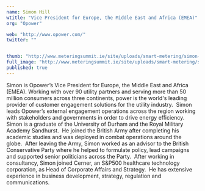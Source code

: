 ```yaml
---
name: Simon Hill
wtitle: "Vice President for Europe, the Middle East and Africa (EMEA)"
org: "Opower"

web: "http://www.opower.com/"
twitter: ""


thumb: "http://www.meteringsummit.ie/site/uploads/smart-metering/simon-hill-04.jpg"
full_image: "http://www.meteringsummit.ie/site/uploads/smart-metering/simon-hill-04.jpg"
published: true
---
```

Simon is Opower’s Vice President for Europe, the Middle East and Africa (EMEA). Working with over 90 utility partners and serving more than 50 million consumers across three continents, power is the world's leading provider of customer engagement solutions for the utility industry.  Simon leads Opower’s external engagement operations across the region working with stakeholders and governments in order to drive energy efficiency.  Simon is a graduate of the University of Durham and the Royal Military Academy Sandhurst.  He joined the British Army after completing his academic studies and was deployed in combat operations around the globe.  After leaving the Army, Simon worked as an advisor to the British Conservative Party where he helped to formulate policy, lead campaigns and supported senior politicians across the Party.  After working in consultancy, Simon joined Cerner, an S&P500 healthcare technology corporation, as Head of Corporate Affairs and Strategy.  He has extensive experience in business development, strategy, regulation and communications.
